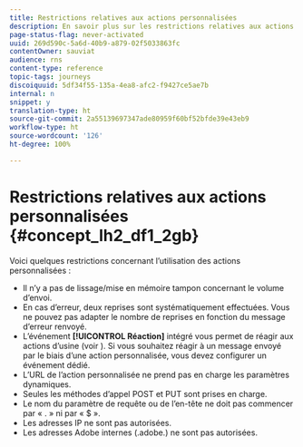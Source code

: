 ```yaml
---
title: Restrictions relatives aux actions personnalisées
description: En savoir plus sur les restrictions relatives aux actions personnalisées
page-status-flag: never-activated
uuid: 269d590c-5a6d-40b9-a879-02f5033863fc
contentOwner: sauviat
audience: rns
content-type: reference
topic-tags: journeys
discoiquuid: 5df34f55-135a-4ea8-afc2-f9427ce5ae7b
internal: n
snippet: y
translation-type: ht
source-git-commit: 2a55139697347ade80959f60bf52bfde39e43eb9
workflow-type: ht
source-wordcount: '126'
ht-degree: 100%

---
```



# Restrictions relatives aux actions personnalisées {#concept_lh2_df1_2gb}

Voici quelques restrictions concernant l’utilisation des actions personnalisées :

* Il n’y a pas de lissage/mise en mémoire tampon concernant le volume d’envoi.
* En cas d’erreur, deux reprises sont systématiquement effectuées. Vous ne pouvez pas adapter le nombre de reprises en fonction du message d’erreur renvoyé.
* L’événement **[!UICONTROL Réaction]** intégré vous permet de réagir aux actions d’usine (voir [](../building-journeys/reaction-events.md)). Si vous souhaitez réagir à un message envoyé par le biais d’une action personnalisée, vous devez configurer un événement dédié.
* L’URL de l’action personnalisée ne prend pas en charge les paramètres dynamiques.
* Seules les méthodes d’appel POST et PUT sont prises en charge.
* Le nom du paramètre de requête ou de l’en-tête ne doit pas commencer par « . » ni par « $ ».
* Les adresses IP ne sont pas autorisées.
* Les adresses Adobe internes (.adobe.) ne sont pas autorisées.

